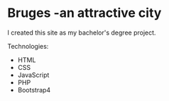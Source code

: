 # Bruges -an attractive city

I created this site as my bachelor's degree project.

Technologies:
  - HTML
  - CSS
  - JavaScript
  - PHP
  - Bootstrap4
  
  
